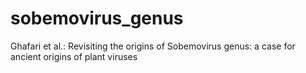 # sobemovirus_genus

Ghafari et al.: Revisiting the origins of Sobemovirus genus: a case for ancient origins of plant viruses
